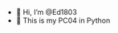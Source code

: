 - 👋 Hi, I’m @Ed1803
- 👀 This is my PC04 in Python


<!---
Ed1803/Ed1803 is a ✨ special ✨ repository because its `README.md` (this file) appears on your GitHub profile.
You can click the Preview link to take a look at your changes.
--->
